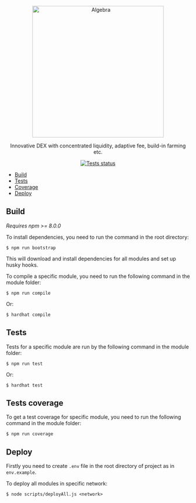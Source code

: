 <p align="center">
  <a href="https://algebra.finance/"><img alt="Algebra" src="https://algebra.finance/assets/img/logo.svg" width="360"></a>
</p>

<p align="center">
Innovative DEX with concentrated liquidity, adaptive fee, build-in farming etc.
</p>
 
 <p align="center">
 <a href="https://github.com/cryptoalgebra/Algebra/actions/workflows/tests.yml"><img alt="Tests status" src="https://github.com/cryptoalgebra/Algebra/actions/workflows/tests.yml/badge.svg"></a>
</p>


- [Build](#Build)
- [Tests](#Tests)
- [Coverage](#Tests-coverage)
- [Deploy](#Deploy)


## Build

*Requires npm >= 8.0.0*

To install dependencies, you need to run the command in the root directory:
```
$ npm run bootstrap
```
This will download and install dependencies for all modules and set up husky hooks.



To compile a specific module, you need to run the following command in the module folder:
```
$ npm run compile
```
Or:
```
$ hardhat compile
```


## Tests

Tests for a specific module are run by the following command in the module folder:
```
$ npm run test
```
Or:
```
$ hardhat test
```

## Tests coverage

To get a test coverage for specific module, you need to run the following command in the module folder:

```
$ npm run coverage
```

## Deploy
Firstly you need to create `.env` file in the root directory of project as in `env.example`.

To deploy all modules in specific network:
```
$ node scripts/deployAll.js <network>
```
